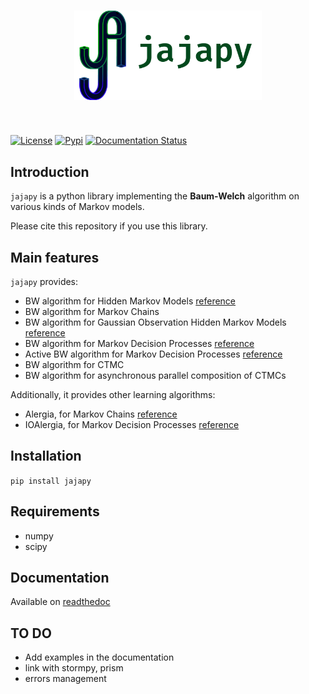 <h1 align="center">
<img src="logo.png" width="300">
</h1><br>

[![License](https://img.shields.io/github/license/Rapfff/jajapy)](https://en.wikipedia.org/wiki/MIT_License)
[![Pypi](https://img.shields.io/pypi/v/jajapy)](https://pypi.org/project/jajapy/)
[![Documentation Status](https://readthedocs.org/projects/jajapy/badge/?version=latest)](https://jajapy.readthedocs.io/en/latest/?badge=latest)

## Introduction
`jajapy` is a python library implementing the **Baum-Welch** algorithm on various kinds of Markov models.

Please cite this repository if you use this library.

## Main features
`jajapy` provides:
- BW algorithm for Hidden Markov Models [reference](https://web.ece.ucsb.edu/Faculty/Rabiner/ece259/Reprints/tutorial%20on%20hmm%20and%20applications.pdf)
- BW algorithm for Markov Chains
- BW algorithm for Gaussian Observation Hidden Markov Models [reference](http://www.inass.org/2020/2020022920.pdf)
- BW algorithm for Markov Decision Processes [reference](https://arxiv.org/abs/2110.03014)
- Active BW algorithm for Markov Decision Processes [reference](https://arxiv.org/abs/2110.03014)
- BW algorithm for CTMC
- BW algorithm for asynchronous parallel composition of CTMCs

Additionally, it provides other learning algorithms:
- Alergia, for Markov Chains [reference](https://www.researchgate.net/publication/2543721_Learning_Stochastic_Regular_Grammars_by_Means_of_a_State_Merging_Method/stats)
- IOAlergia, for Markov Decision Processes [reference](https://link.springer.com/content/pdf/10.1007/s10994-016-5565-9.pdf)

## Installation
``pip install jajapy``

## Requirements
- numpy
- scipy

## Documentation
Available on [readthedoc](https://jajapy.readthedocs.io/en/latest/?)

## TO DO
- Add examples in the documentation
- link with stormpy, prism
- errors management
